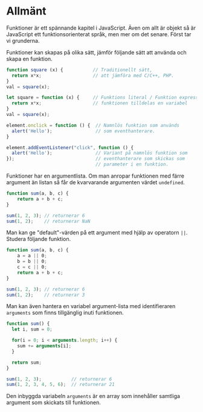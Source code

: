 ---
...
Allmänt
==================================

Funktioner är ett spännande kapitel i JavaScript. Även om allt är objekt så är JavaScript ett funktionsorienterat språk, men mer om det senare. Först tar vi grunderna.

Funktioner kan skapas på olika sätt, jämför följande sätt att använda och skapa en funktion.

```javascript
function square (x) {           // Traditionellt sätt,
  return x*x;                   // att jämföra med C/C++, PHP.  
}
val = square(x);

let square = function (x) {     // Funktions literal / Funktion expression,
  return x*x;                   // funktionen tilldelas en variabel
}
val = square(x);

element.onclick = function () {  // Namnlös funktion som används
  alert('Hello');                // som eventhanterare.
}

element.addEventListener("click", function () {
  alert('Hello');                // Variant på namnlös funktion som
});                              // eventhanterare som skickas som
                                 // parameter i en funktion.
```

Funktioner har en argumentlista. Om man anropar funktionen med färre argument än listan så får de kvarvarande argumenten värdet `undefined`.

```javascript
function sum(a, b, c) {
    return a + b + c;
}

sum(1, 2, 3); // returnerar 6
sum(1, 2);    // returnerar NaN
```

Man kan ge "default"-värden på ett argument med hjälp av operatorn `||`. Studera följande funktion.

```javascript
function sum(a, b, c) {
    a = a || 0;
    b = b || 0;
    c = c || 0;
    return a + b + c;
}

sum(1, 2, 3); // returnerar 6
sum(1, 2);    // returnerar 3
```

Man kan även hantera en variabel argument-lista med identifieraren `arguments` som finns tillgänglig inuti funktionen.

```javascript
function sum() {
  let i, sum = 0;

  for(i = 0; i < arguments.length; i++) {
    sum += arguments[i];
  }

  return sum;
}

sum(1, 2, 3);           // returnerar 6
sum(1, 2, 3, 4, 5, 6);  // returnerar 21
```

Den inbyggda variabeln `arguments` är en array som innehåller samtliga argument som skickats till funktionen.



<!-- ###Övning tärning med funktioner {#ovning-tarning}

Gör ett tärningsprogram, där en tärning kastas, snittvärdet beräknas och visas tillsammans med slagserien. Gör så här:

* Skapa en funktion `random(min, max)` som returnerar ett slumptal mellan `min` och `max`.
* Skapa en funktion `rollDice(times)` som kastar tärningen `times` gånger och returnerar en sträng med resultatet av alla slagningar samt medelvärdet av kast.

Så här kan det se ut när du kör ditt program.

[FIGURE src=/image/snapht15/js-dice.png caption="Tärningar uppbyggt av funktioner."]

Så här blev mitt [testprogram för tärningen](javascript/core/throwing-dice-using-functions/). -->
